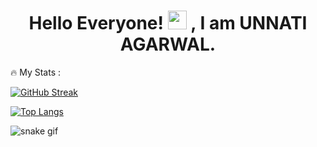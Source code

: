 <div id="header" align="center">
  <img src="https://komarev.com/ghpvc/?username=unnati14ag&style=flat-square&color=blue" alt=""/>
</div>
<h1 align="center">
  Hello Everyone!
  <img src="https://media.giphy.com/media/hvRJCLFzcasrR4ia7z/giphy.gif" width="30px"/>
  , I am UNNATI AGARWAL.
</h1

### 🔥 My Stats :
[![GitHub Streak](http://github-readme-streak-stats.herokuapp.com/?user=unnati14ag&theme=dark&background=000000)](https://git.io/streak-stats)

[![Top Langs](https://github-readme-stats.vercel.app/api/top-langs/?username=unnati14ag&layout=compact)](https://github.com/anuraghazra/github-readme-stats)

![snake gif](https://github.com/unnati14ag/unnati14ag/blob/output/github-contribution-grid-snake.gif)
